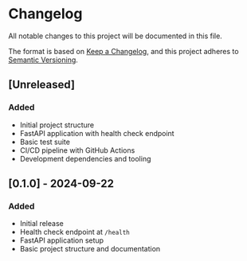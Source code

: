 # Changelog

All notable changes to this project will be documented in this file.

The format is based on [Keep a Changelog](https://keepachangelog.com/en/1.0.0/),
and this project adheres to [Semantic Versioning](https://semver.org/spec/v2.0.0.html).

## [Unreleased]

### Added
- Initial project structure
- FastAPI application with health check endpoint
- Basic test suite
- CI/CD pipeline with GitHub Actions
- Development dependencies and tooling

## [0.1.0] - 2024-09-22

### Added
- Initial release
- Health check endpoint at `/health`
- FastAPI application setup
- Basic project structure and documentation
